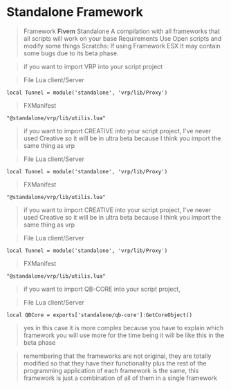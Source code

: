 # Standalone Framework
> Framework **Fivem** Standalone A compilation with all frameworks that all scripts will work on your base Requirements Use Open scripts and modify some things  Scratchs:  If using Framework ESX It may contain some bugs due to its beta phase.

> if you want to import VRP into your script project

> File Lua client/Server

``local Tunnel = module('standalone', 'vrp/lib/Proxy')``

> FXManifest 

``` "@standalone/vrp/lib/utilis.lua" ```

> if you want to import CREATIVE  into your script project,
I've never used Creative so it will be in ultra beta because I think you import the same thing as vrp

> File Lua client/Server

``local Tunnel = module('standalone', 'vrp/lib/Proxy')``

> FXManifest 

``` "@standalone/vrp/lib/utilis.lua" ```

> if you want to import CREATIVE  into your script project,
I've never used Creative so it will be in ultra beta because I think you import the same thing as vrp

> File Lua client/Server

``local Tunnel = module('standalone', 'vrp/lib/Proxy')``

> FXManifest 

``` "@standalone/vrp/lib/utilis.lua" ```

> if you want to import QB-CORE  into your script project,

> File Lua client/Server

``local QBCore = exports['standalone/qb-core']:GetCoreObject()``

> yes in this case it is more complex because you have to explain which framework you will use more for the time being it will be like this in the beta phase

> remembering that the frameworks are not original, they are totally modified so that they have their functionality plus the rest of the programming application of each framework is the same, this framework is just a combination of all of them in a single framework
